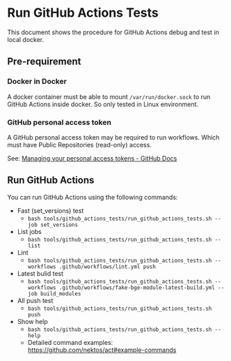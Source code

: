 # Run GitHub Actions Tests

This document shows the procedure for GitHub Actions debug and test in local docker.

## Pre-requirement

### Docker in Docker

A docker container must be able to mount `/var/run/docker.sock`
to run GitHub Actions inside docker.
So only tested in Linux environment.

### GitHub personal access token

A GitHub personal access token may be required to run workflows.
Which must have Public Repositories (read-only) access.

See: [Managing your personal access tokens - GitHub Docs](https://docs.github.com/en/authentication/keeping-your-account-and-data-secure/managing-your-personal-access-tokens)

## Run GitHub Actions

You can run GitHub Actions using the following commands:
<!-- markdownlint-disable MD013 -->
* Fast (set_versions) test
  * `bash tools/github_actions_tests/run_github_actions_tests.sh --job set_versions`
* List jobs
  * `bash tools/github_actions_tests/run_github_actions_tests.sh --list`
* Lint
  * `bash tools/github_actions_tests/run_github_actions_tests.sh --workflows .github/workflows/lint.yml push`
* Latest bulid test
  * `bash tools/github_actions_tests/run_github_actions_tests.sh --workflows .github/workflows/fake-bge-module-latest-build.yml --job build_modules`
* All push test
  * `bash tools/github_actions_tests/run_github_actions_tests.sh push`
* Show help
  * `bash tools/github_actions_tests/run_github_actions_tests.sh --help`
  * Detailed command examples: <https://github.com/nektos/act#example-commands>
<!-- markdownlint-disable MD013 -->
